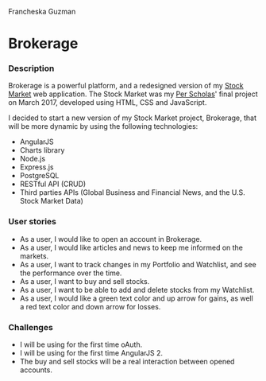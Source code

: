Francheska Guzman

# Brokerage

### Description

Brokerage is a powerful platform, and a redesigned version of my [Stock Market](https://github.com/francheska-guzman/stock-market) web application. The Stock Market was my [Per Scholas](https://perscholas.org/apply/codebridge)' final project on March 2017, developed using HTML, CSS and JavaScript.

I decided to start a new version of my Stock Market project, Brokerage, that will be more dynamic by using the following technologies:

* AngularJS
* Charts library
* Node.js
* Express.js
* PostgreSQL
* RESTful API (CRUD)
* Third parties APIs (Global Business and Financial News, and the U.S. Stock Market Data)


### User stories

- As a user, I would like to open an account in Brokerage.
- As a user, I would like articles and news to keep me informed on the markets.
- As a user, I want to track changes in my Portfolio and Watchlist, and see the performance over the time.
- As a user, I want to buy and sell stocks.
- As a user, I want to be able to add and delete stocks from my Watchlist.
- As a user, I would like a green text color and up arrow for gains, as well a red text color and down arrow for losses.

### Challenges

- I will be using for the first time oAuth.
- I will be using for the first time AngularJS 2.
- The buy and sell stocks will be a real interaction between opened accounts.

